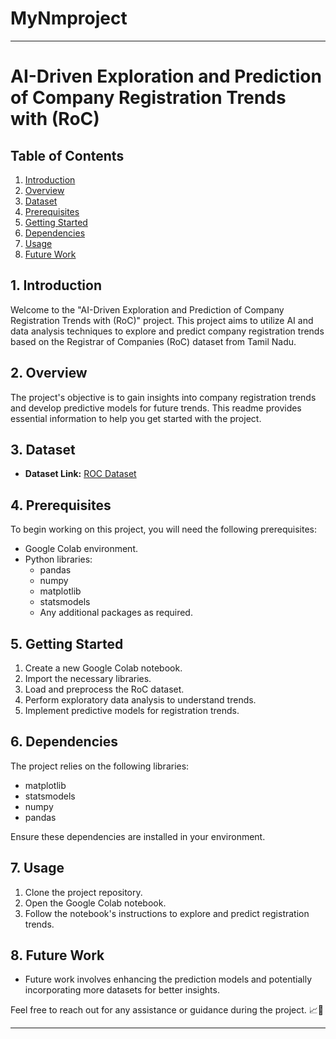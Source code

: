 # MyNmproject
---

# AI-Driven Exploration and Prediction of Company Registration Trends with (RoC)

## Table of Contents
1. [Introduction](#introduction)
2. [Overview](#overview)
3. [Dataset](#dataset)
4. [Prerequisites](#prerequisites)
5. [Getting Started](#getting-started)
6. [Dependencies](#dependencies)
7. [Usage](#usage)
8. [Future Work](#future-work)

## 1. Introduction
Welcome to the "AI-Driven Exploration and Prediction of Company Registration Trends with (RoC)" project. This project aims to utilize AI and data analysis techniques to explore and predict company registration trends based on the Registrar of Companies (RoC) dataset from Tamil Nadu.

## 2. Overview
The project's objective is to gain insights into company registration trends and develop predictive models for future trends. This readme provides essential information to help you get started with the project.

## 3. Dataset
- **Dataset Link:** [ROC Dataset](https://tn.data.gov.in/resource/company-master-data-tamil-nadu-upto-28th-february-2019)

## 4. Prerequisites
To begin working on this project, you will need the following prerequisites:
- Google Colab environment.
- Python libraries: 
   - pandas
   - numpy
   - matplotlib
   - statsmodels
   - Any additional packages as required.

## 5. Getting Started
1. Create a new Google Colab notebook.
2. Import the necessary libraries.
3. Load and preprocess the RoC dataset.
4. Perform exploratory data analysis to understand trends.
5. Implement predictive models for registration trends.

## 6. Dependencies
The project relies on the following libraries:
- matplotlib
- statsmodels
- numpy
- pandas

Ensure these dependencies are installed in your environment.

## 7. Usage
1. Clone the project repository.
2. Open the Google Colab notebook.
3. Follow the notebook's instructions to explore and predict registration trends.

## 8. Future Work
- Future work involves enhancing the prediction models and potentially incorporating more datasets for better insights.

Feel free to reach out for any assistance or guidance during the project. 📈🤖

---
